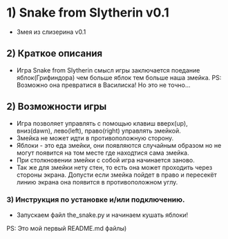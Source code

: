 # 1) Snake from Slytherin v0.1
* Змея из слизерина v0.1 
## 2) Краткое описания
* Игра Snake from Slytherin смысл игры заключается поедание яблок(Грифиндора) чем больше яблок тем больше наша змейка.
PS: Возможно она превратися в Василиска! Но это не точно...
## 2) Возможности игры 
* Игра позволяет управлять с помощью клавиш вверх(up), вниз(dawn), лево(left), право(right) управлять змейкой. 
* Змейка не может идти в противоположную сторону.
* Яблоки - это еда змейки, они появляются случайным образом но не могут появится на том месте где находтися сама змейка.
* При столкновении змейки с собой игра начинается заново.
* Так же для змейки нету стен, то есть она может проходить через стороны экрана. Допусти если змейка пойдет в право и пересекёт линию экрана она появится в противоположном углу.
### 3) Инструкция по установке и/или подключению.
* Запускаем файл the_snake.py и начинаем кушать яблоки!



PS: Это мой первый README.md файлы)